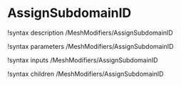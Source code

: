 <!-- MOOSE Documentation Stub: Remove this when content is added. -->

# AssignSubdomainID
!syntax description /MeshModifiers/AssignSubdomainID

!syntax parameters /MeshModifiers/AssignSubdomainID

!syntax inputs /MeshModifiers/AssignSubdomainID

!syntax children /MeshModifiers/AssignSubdomainID
